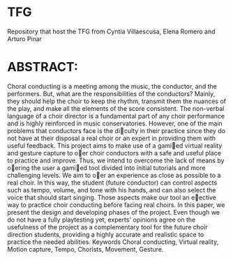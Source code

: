 # TFG
Repository that host the TFG from Cyntia Villaescusa, Elena Romero and Arturo Pinar


# ABSTRACT: 

Choral conducting is a meeting among the music, the conductor, and the
performers. But, what are the responsibilities of the conductors? Mainly,
they should help the choir to keep the rhythm, transmit them the nuances of
the play, and make all the elements of the score consistent. The non-verbal
language of a choir director is a fundamental part of any choir performance
and is highly reinforced in music conservatories. However, one of the main
problems that conductors face is the diculty in their practice since they do
not have at their disposal a real choir or an expert in providing them with
useful feedback.
This project aims to make use of a gamied virtual reality and gesture
capture to oer choir conductors with a safe and useful place to practice and
improve. Thus, we intend to overcome the lack of means by oering the user
a gamied tool divided into initial tutorials and more challenging levels. We
aim to oer an experience as close as possible to a real choir. In this way, the
student (future conductor) can control aspects such as tempo, volume, and
tone with his hands, and can also select the voice that should start singing.
Those aspects make our tool an eective way to practice choir conducting
before facing real choirs.
In this paper, we present the design and developing phases of the project.
Even though we do not have a fully playtesting yet, experts' opinions agree
on the usefulness of the project as a complementary tool for the future choir
direction students, providing a highly accurate and realistic space to practice
the needed abilities.
Keywords
Choral conducting, Virtual reality, Motion capture, Tempo, Chorists, Movement, Gesture. 
  
  
